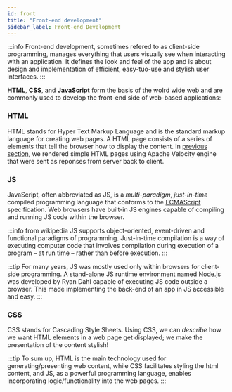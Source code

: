 ```yaml
---
id: front
title: "Front-end development"
sidebar_label: Front-end Development
---
```


:::info
Front-end development, sometimes refered to as client-side programming, manages everything that users visually see when interacting with an application. It defines the look and feel of the app and is about design and implementation of efficient, easy-tuo-use and stylish user interfaces.
:::

**HTML**, **CSS**, and **JavaScript** form the basis of the wolrd wide web and are commonly used to develop the front-end side of web-based applications:

### HTML

HTML stands for Hyper Text Markup Language and is the standard markup language for creating web pages. A HTML page consists of a series of elements
that tell the browser how to display the content. In [previous section](../wk5/mvc), we rendered simple HTML pages using Apache Velocity engine that were sent as reponses from server back to client.

### JS

JavaScript, often abbreviated as JS, is a _multi-paradigm_, _just-in-time_ compiled programming language that conforms to the [ECMAScript](https://www.ecma-international.org/publications/standards/Ecma-262.htm) specification. Web browsers have built-in JS engines capable of compiling and running JS code within the browser.

:::info from wikipedia
JS supports object-oriented, event-driven and functional paradigms of programming. Just-in-time compilation is a way of executing computer code that involves compilation during execution of a program – at run time – rather than before execution.
:::

:::tip
For many years, JS was mostly used only within browsers for client-side programming. A stand-alone JS runtime environment named [Node.js](https://nodejs.org/en/) was developed by Ryan Dahl capable of executing JS code outside a browser. This made implementing the back-end of an app in JS accessible and easy.
:::

### CSS

CSS stands for Cascading Style Sheets. Using CSS, we can _describe_ how we want HTML elements in a web page get displayed; we make the presentation of the content stylish!

:::tip
To sum up, HTML is the main technology used for generating/presenting web content, while CSS facilitates styling the html content, and JS, as a powerful programming language, enables incorporating logic/functionality into the web pages.
:::